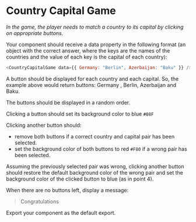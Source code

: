 # Country Capital Game

_In the game, the player needs to match a country to its capital by clicking on appropriate buttons._

Your component should receive a data property in the following format (an object with the correct answer, where the keys are the names of the countries and the value of each key is the capital of each country):

```js
<CountryCapitalGame data={{ Germany: "Berlin", Azerbaijan: "Baku" }} />
```

A button should be displayed for each country and each capital. So, the example above would return buttons: Germany , Berlin, Azerbaijan and Baku.

The buttons should be displayed in a random order.

Clicking a button should set its background color to blue `#08F`

Clicking another button should:

- remove both buttons if a correct country and capital pair has been selected.
- set the background color of both buttons to red `#F80` if a wrong pair has been selected.

Assuming the previously selected pair was wrong, clicking another button should restore the default background color of the wrong pair and set the background color of the clicked button to blue (as in point 4).

When there are no buttons left, display a message:

> Congratulations

Export your component as the default export.
